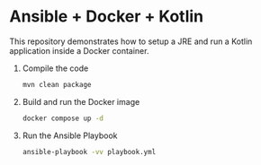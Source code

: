Ansible + Docker + Kotlin
=========================

This repository demonstrates how to setup a JRE 
and run a Kotlin application inside a Docker container.

1. Compile the code
   ```bash
   mvn clean package
   ``` 

2. Build and run the Docker image
   ```bash
   docker compose up -d
   ```

3. Run the Ansible Playbook
   ```bash
   ansible-playbook -vv playbook.yml
   ```
